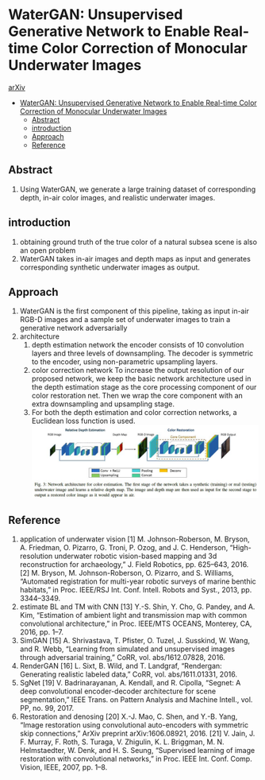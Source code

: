 # WaterGAN: Unsupervised Generative Network to Enable Real-time Color Correction of Monocular Underwater Images
[arXiv](https://arxiv.org/abs/1702.07392)

<!-- toc orderedList:0 depthFrom:1 depthTo:6 -->

* [WaterGAN: Unsupervised Generative Network to Enable Real-time Color Correction of Monocular Underwater Images](#watergan-unsupervised-generative-network-to-enable-real-time-color-correction-of-monocular-underwater-images)
  * [Abstract](#abstract)
  * [introduction](#introduction)
  * [Approach](#approach)
  * [Reference](#reference)

<!-- tocstop -->

## Abstract
1. Using WaterGAN, we generate a large training dataset of corresponding depth, in-air color images, and realistic underwater images.
## introduction
1. obtaining ground truth of the true color of a natural subsea scene is also an open problem
2. WaterGAN takes in-air images and depth maps as input and generates corresponding synthetic underwater images as output.

## Approach
1. WaterGAN is the first component of this pipeline, taking as input in-air RGB-D images and a sample set of underwater images to train a generative network adversarially
2. architecture
   1. depth estimation network
   the encoder consists of 10 convolution layers and three levels of downsampling. The decoder is symmetric to the encoder, using non-parametric upsampling layers.
   2. color correction network
   To increase the output resolution of our proposed network, we keep the basic network architecture used in the depth estimation stage as the core processing component of our color restoration net. Then we wrap the core component with an extra downsampling and upsampling stage.
   3. For both the depth estimation and color correction networks, a Euclidean loss function is used.
![WG](./.assets/WG.jpg)

## Reference
1. application of underwater vision
[1] M. Johnson-Roberson, M. Bryson, A. Friedman, O. Pizarro, G. Troni, P. Ozog, and J. C. Henderson, “High-resolution underwater robotic vision-based mapping and 3d reconstruction
for archaeology,” J. Field Robotics, pp. 625–643, 2016.
[2] M. Bryson, M. Johnson-Roberson, O. Pizarro, and S. Williams, “Automated registration for multi-year robotic surveys of marine benthic habitats,” in Proc. IEEE/RSJ Int. Conf. Intell. Robots and Syst., 2013, pp. 3344–3349.
2. estimate BL and TM with CNN
[13] Y.-S. Shin, Y. Cho, G. Pandey, and A. Kim, “Estimation of ambient light and transmission map with common convolutional architecture,” in Proc. IEEE/MTS OCEANS, Monterey, CA, 2016, pp. 1–7.
3. SimGAN
[15] A. Shrivastava, T. Pfister, O. Tuzel, J. Susskind, W. Wang, and R. Webb, “Learning from simulated and unsupervised images through adversarial training,” CoRR, vol. abs/1612.07828, 2016.
4. RenderGAN
[16] L. Sixt, B. Wild, and T. Landgraf, “Rendergan: Generating realistic labeled data,” CoRR, vol. abs/1611.01331, 2016.
5. SgNet
[19] V. Badrinarayanan, A. Kendall, and R. Cipolla, “Segnet: A deep convolutional encoder-decoder architecture for scene segmentation,” IEEE Trans. on Pattern Analysis and Machine Intell., vol. PP, no. 99, 2017.
6. Restoration and denosing
[20] X.-J. Mao, C. Shen, and Y.-B. Yang, “Image restoration using convolutional auto-encoders with symmetric skip connections,” ArXiv preprint arXiv:1606.08921, 2016.
[21] V. Jain, J. F. Murray, F. Roth, S. Turaga, V. Zhigulin, K. L. Briggman, M. N. Helmstaedter, W. Denk, and H. S. Seung, “Supervised learning of image restoration with convolutional networks,” in Proc. IEEE Int. Conf. Comp. Vision, IEEE, 2007, pp. 1–8.
